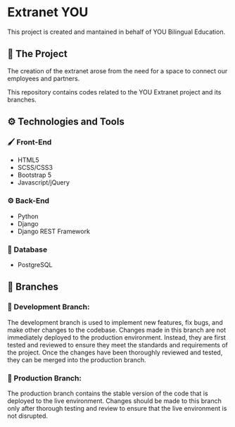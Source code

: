 # Extranet YOU
This project is created and mantained in behalf of YOU Bilingual Education.

  

## **🧱** The Project
The creation of the extranet arose from the need for a space to connect our employees and partners.

This repository contains codes related to the YOU Extranet project and its branches.

  

## **⚙️** Technologies and Tools


### **🖌** Front-End
- HTML5
- SCSS/CSS3
- Bootstrap 5
- Javascript/jQuery

  

### **⚙️** Back-End
- Python
- Django
- Django REST Framework


  

### **💾** Database
- PostgreSQL


## **📂** Branches

### **🔨** Development Branch:
The development branch is used to implement new features, fix bugs, and make other changes to the codebase. Changes made in this branch are not immediately deployed to the production environment. Instead, they are first tested and reviewed to ensure they meet the standards and requirements of the project. Once the changes have been thoroughly reviewed and tested, they can be merged into the production branch.

  

### **🔮** Production Branch:
The production branch contains the stable version of the code that is deployed to the live environment. Changes should be made to this branch only after thorough testing and review to ensure that the live environment is not disrupted.
